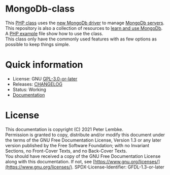 # MongoDb-class

This [PHP class](mongodbclass.php) uses the [new MongoDb driver](https://www.php.net/manual/en/set.mongodb.php) to manage [MongoDb servers](https://www.mongodb.com/).
This repository is also a collection of resources to [learn and use MongoDb](documentation/learn.md).  
A [PHP example](example.php) file show how to use the class.  
This class only have the commonly used features with as few options as possible to keep things simple.  

# Quick information
* License: GNU [GPL-3.0-or-later](LICENSE.md)
* Releases: [CHANGELOG](CHANGELOG.md)
* Status: Working
* [Documentation](documentation/learn.md)

# License
This documentation is copyright (C) 2021 Peter Lembke.  
Permission is granted to copy, distribute and/or modify this document under the terms of the GNU Free Documentation License, Version 1.3 or any later version published by the Free Software Foundation; with no Invariant Sections, no Front-Cover Texts, and no Back-Cover Texts.  
You should have received a copy of the GNU Free Documentation License along with this documentation. If not, see [https://www.gnu.org/licenses/](https://www.gnu.org/licenses/).  SPDX-License-Identifier: GFDL-1.3-or-later  

